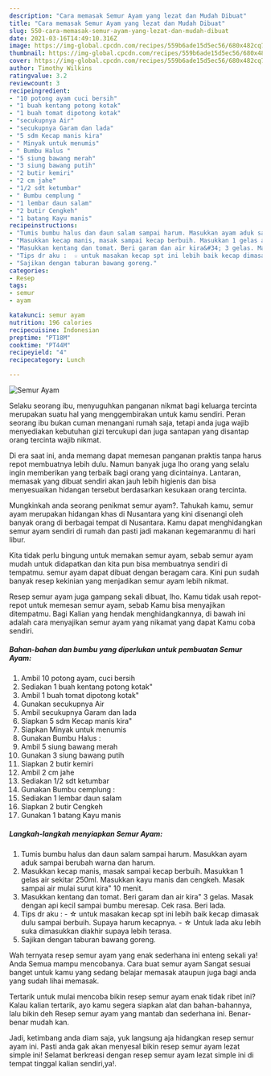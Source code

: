 ```yaml
---
description: "Cara memasak Semur Ayam yang lezat dan Mudah Dibuat"
title: "Cara memasak Semur Ayam yang lezat dan Mudah Dibuat"
slug: 550-cara-memasak-semur-ayam-yang-lezat-dan-mudah-dibuat
date: 2021-03-16T14:49:10.316Z
image: https://img-global.cpcdn.com/recipes/559b6ade15d5ec56/680x482cq70/semur-ayam-foto-resep-utama.jpg
thumbnail: https://img-global.cpcdn.com/recipes/559b6ade15d5ec56/680x482cq70/semur-ayam-foto-resep-utama.jpg
cover: https://img-global.cpcdn.com/recipes/559b6ade15d5ec56/680x482cq70/semur-ayam-foto-resep-utama.jpg
author: Timothy Wilkins
ratingvalue: 3.2
reviewcount: 3
recipeingredient:
- "10 potong ayam cuci bersih"
- "1 buah kentang potong kotak"
- "1 buah tomat dipotong kotak"
- "secukupnya Air"
- "secukupnya Garam dan lada"
- "5 sdm Kecap manis kira"
- " Minyak untuk menumis"
- " Bumbu Halus "
- "5 siung bawang merah"
- "3 siung bawang putih"
- "2 butir kemiri"
- "2 cm jahe"
- "1/2 sdt ketumbar"
- " Bumbu cemplung "
- "1 lembar daun salam"
- "2 butir Cengkeh"
- "1 batang Kayu manis"
recipeinstructions:
- "Tumis bumbu halus dan daun salam sampai harum. Masukkan ayam aduk sampai berubah warna dan harum."
- "Masukkan kecap manis, masak sampai kecap berbuih. Masukkan 1 gelas air sekitar 250ml. Masukkan kayu manis dan cengkeh. Masak sampai air mulai surut kira&#34; 10 menit."
- "Masukkan kentang dan tomat. Beri garam dan air kira&#34; 3 gelas. Masak dengan api kecil sampai bumbu meresap. Cek rasa. Beri lada."
- "Tips dr aku :  ☆ untuk masakan kecap spt ini lebih baik kecap dimasak dulu sampai berbuih. Supaya harum kecapnya. ☆ Untuk lada aku lebih suka dimasukkan diakhir supaya lebih terasa."
- "Sajikan dengan taburan bawang goreng."
categories:
- Resep
tags:
- semur
- ayam

katakunci: semur ayam 
nutrition: 196 calories
recipecuisine: Indonesian
preptime: "PT18M"
cooktime: "PT44M"
recipeyield: "4"
recipecategory: Lunch

---
```



![Semur Ayam](https://img-global.cpcdn.com/recipes/559b6ade15d5ec56/680x482cq70/semur-ayam-foto-resep-utama.jpg)

Selaku seorang ibu, menyuguhkan panganan nikmat bagi keluarga tercinta merupakan suatu hal yang menggembirakan untuk kamu sendiri. Peran seorang ibu bukan cuman menangani rumah saja, tetapi anda juga wajib menyediakan kebutuhan gizi tercukupi dan juga santapan yang disantap orang tercinta wajib nikmat.

Di era  saat ini, anda memang dapat memesan panganan praktis tanpa harus repot membuatnya lebih dulu. Namun banyak juga lho orang yang selalu ingin memberikan yang terbaik bagi orang yang dicintainya. Lantaran, memasak yang dibuat sendiri akan jauh lebih higienis dan bisa menyesuaikan hidangan tersebut berdasarkan kesukaan orang tercinta. 



Mungkinkah anda seorang penikmat semur ayam?. Tahukah kamu, semur ayam merupakan hidangan khas di Nusantara yang kini disenangi oleh banyak orang di berbagai tempat di Nusantara. Kamu dapat menghidangkan semur ayam sendiri di rumah dan pasti jadi makanan kegemaranmu di hari libur.

Kita tidak perlu bingung untuk memakan semur ayam, sebab semur ayam mudah untuk didapatkan dan kita pun bisa membuatnya sendiri di tempatmu. semur ayam dapat dibuat dengan beragam cara. Kini pun sudah banyak resep kekinian yang menjadikan semur ayam lebih nikmat.

Resep semur ayam juga gampang sekali dibuat, lho. Kamu tidak usah repot-repot untuk memesan semur ayam, sebab Kamu bisa menyajikan ditempatmu. Bagi Kalian yang hendak menghidangkannya, di bawah ini adalah cara menyajikan semur ayam yang nikamat yang dapat Kamu coba sendiri.

<!--inarticleads1-->

##### Bahan-bahan dan bumbu yang diperlukan untuk pembuatan Semur Ayam:

1. Ambil 10 potong ayam, cuci bersih
1. Sediakan 1 buah kentang potong kotak&#34;
1. Ambil 1 buah tomat dipotong kotak&#34;
1. Gunakan secukupnya Air
1. Ambil secukupnya Garam dan lada
1. Siapkan 5 sdm Kecap manis kira&#34;
1. Siapkan  Minyak untuk menumis
1. Gunakan  Bumbu Halus :
1. Ambil 5 siung bawang merah
1. Gunakan 3 siung bawang putih
1. Siapkan 2 butir kemiri
1. Ambil 2 cm jahe
1. Sediakan 1/2 sdt ketumbar
1. Gunakan  Bumbu cemplung :
1. Sediakan 1 lembar daun salam
1. Siapkan 2 butir Cengkeh
1. Gunakan 1 batang Kayu manis




<!--inarticleads2-->

##### Langkah-langkah menyiapkan Semur Ayam:

1. Tumis bumbu halus dan daun salam sampai harum. Masukkan ayam aduk sampai berubah warna dan harum.
1. Masukkan kecap manis, masak sampai kecap berbuih. Masukkan 1 gelas air sekitar 250ml. Masukkan kayu manis dan cengkeh. Masak sampai air mulai surut kira&#34; 10 menit.
1. Masukkan kentang dan tomat. Beri garam dan air kira&#34; 3 gelas. Masak dengan api kecil sampai bumbu meresap. Cek rasa. Beri lada.
1. Tips dr aku :  - ☆ untuk masakan kecap spt ini lebih baik kecap dimasak dulu sampai berbuih. Supaya harum kecapnya. - ☆ Untuk lada aku lebih suka dimasukkan diakhir supaya lebih terasa.
1. Sajikan dengan taburan bawang goreng.




Wah ternyata resep semur ayam yang enak sederhana ini enteng sekali ya! Anda Semua mampu mencobanya. Cara buat semur ayam Sangat sesuai banget untuk kamu yang sedang belajar memasak ataupun juga bagi anda yang sudah lihai memasak.

Tertarik untuk mulai mencoba bikin resep semur ayam enak tidak ribet ini? Kalau kalian tertarik, ayo kamu segera siapkan alat dan bahan-bahannya, lalu bikin deh Resep semur ayam yang mantab dan sederhana ini. Benar-benar mudah kan. 

Jadi, ketimbang anda diam saja, yuk langsung aja hidangkan resep semur ayam ini. Pasti anda gak akan menyesal bikin resep semur ayam lezat simple ini! Selamat berkreasi dengan resep semur ayam lezat simple ini di tempat tinggal kalian sendiri,ya!.

